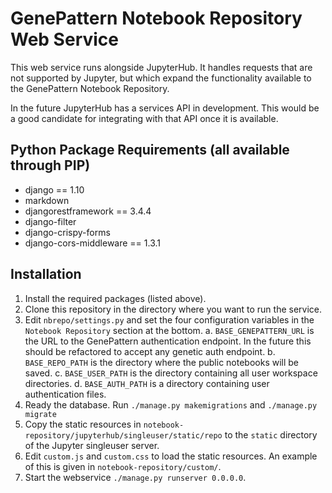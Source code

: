 # GenePattern Notebook Repository Web Service
This web service runs alongside JupyterHub. It handles requests that are not 
supported by Jupyter, but which expand the functionality available to the 
GenePattern Notebook Repository.

In the future JupyterHub has a services API in development. This would be a 
good candidate for integrating with that API once it is available.

## Python Package Requirements (all available through PIP)
* django == 1.10
* markdown
* djangorestframework == 3.4.4
* django-filter
* django-crispy-forms
* django-cors-middleware == 1.3.1

## Installation
1. Install the required packages (listed above).
2. Clone this repository in the directory where you want to run the service.
3. Edit `nbrepo/settings.py` and set the four configuration variables in the 
`Notebook Repository` section at the bottom.
    a. `BASE_GENEPATTERN_URL` is the URL to the GenePattern authentication endpoint. 
    In the future this should be refactored to accept any genetic auth endpoint.
    b. `BASE_REPO_PATH` is the directory where the public notebooks will be saved.
    c. `BASE_USER_PATH` is the directory containing all user workspace directories.
    d. `BASE_AUTH_PATH` is a directory containing user authentication files.
4. Ready the database. Run `./manage.py makemigrations` and `./manage.py migrate`
5. Copy the static resources in `notebook-repository/jupyterhub/singleuser/static/repo`
to the `static` directory of the Jupyter singleuser server.
6. Edit `custom.js` and `custom.css` to load the static resources. An example of this is
given in `notebook-repository/custom/`.
7. Start the webservice `./manage.py runserver 0.0.0.0`.
